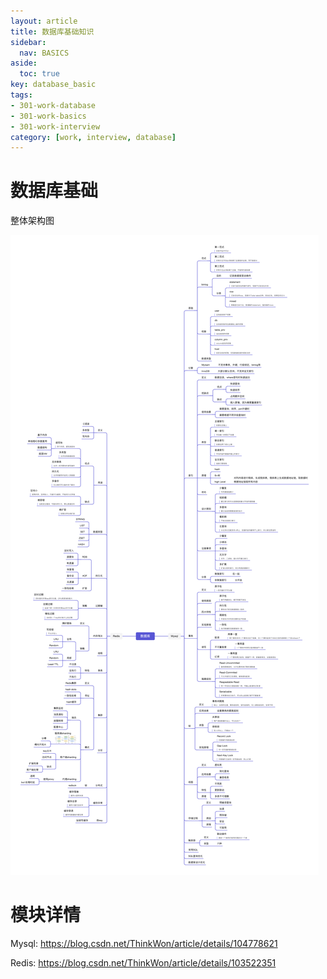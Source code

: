 ```yaml
---
layout: article
title: 数据库基础知识
sidebar:
  nav: BASICS
aside:
  toc: true
key: database_basic
tags:
- 301-work-database
- 301-work-basics
- 301-work-interview
category: [work, interview, database]
---
```


# 数据库基础
整体架构图

![Image](/assets/images/database.png)

# 模块详情

Mysql: <https://blog.csdn.net/ThinkWon/article/details/104778621>

Redis: <https://blog.csdn.net/ThinkWon/article/details/103522351>